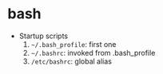 # bash

- Startup scripts
  1. `~/.bash_profile`: first one
  1. `~/.bashrc`: invoked from .bash_profile
  1. `/etc/bashrc`: global alias
